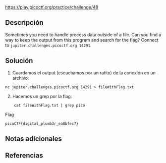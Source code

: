 https://play.picoctf.org/practice/challenge/48
## Descripción
Sometimes you need to handle process data outside of a file. Can you find a way to keep the output from this program and search for the flag? Connect to `jupiter.challenges.picoctf.org 14291`.
## Solución
1. Guardamos el output (escuchamos por un ratito) de la conexión en un archivo:
```
nc jupiter.challenges.picoctf.org 14291 > fileWithFlag.txt
```
2.  Hacemos un grep por la flag:
```
	cat fileWithFlag.txt | grep pico
```

Flag
```
picoCTF{digital_plumb3r_ea8bfec7}
```


## Notas adicionales
## Referencias

